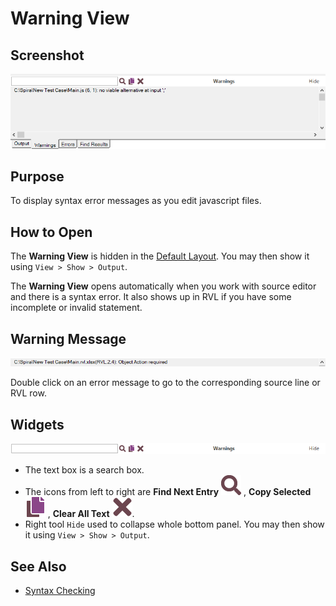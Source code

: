 # Warning View

## Screenshot

![warning view](./img/warning_view1.png)

## Purpose

To display syntax error messages as you edit javascript files.

## How to Open

The **Warning View** is hidden in the [Default Layout](restoring_the_default_layout.md). You may then show it using `View > Show > Output`.

The **Warning View** opens automatically when you work with source editor and there is a syntax error. It also shows up in RVL if you have some incomplete or invalid statement.

## Warning Message

![warning view, error messages](./img/warning_view2.png)

Double click on an error message to go to the corresponding source line or RVL row.

## Widgets

![view widgets](./img/warning_view3.png)

* The text box is a search box.
* The icons from left to right are **Find Next Entry** ![view widgets, find next entry](./img/Tool.Find_Next32.png)
, **Copy Selected** ![view widgets, copy selected](./img/Tool.Copy32.png)
, **Clear All Text** ![view widgets, clear all text](./img/Tool.Clear32.png).
* Right tool `Hide` used to collapse whole bottom panel. You may then show it using `View > Show > Output`.

## See Also

* [Syntax Checking](syntax_checking.md)
